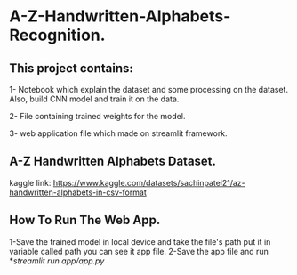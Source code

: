 # A-Z-Handwritten-Alphabets-Recognition.
## This project contains:

1- Notebook which explain the dataset and some processing on the dataset. Also, build CNN model and train it on the data.

2- File containing trained weights for the model.

3- web application file which made on streamlit framework.

## A-Z Handwritten Alphabets Dataset.
kaggle link: https://www.kaggle.com/datasets/sachinpatel21/az-handwritten-alphabets-in-csv-format

## How To Run The Web App.
1-Save the trained model in local device and take the file's path put it in variable called path you can see it app file.
2-Save the app file and run **streamlit run app/app.py*
